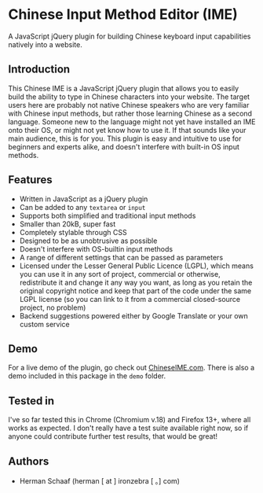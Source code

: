 Chinese Input Method Editor (IME)
===========

A JavaScript jQuery plugin for building Chinese keyboard input capabilities natively into a website.

Introduction
-----------

This Chinese IME is a JavaScript jQuery plugin that allows you to easily build the ability to type in Chinese characters into your website. The target users here are probably not native Chinese speakers who are very familiar with Chinese input methods, but rather those learning Chinese as a second language. Someone new to the language might not yet have installed an IME onto their OS, or might not yet know how to use it. If that sounds like your main audience, this is for you. This plugin is easy and intuitive to use for beginners and experts alike, and doesn't interfere with built-in OS input methods.

Features
-----------

 - Written in JavaScript as a jQuery plugin
 - Can be added to any `textarea` or `input`
 - Supports both simplified and traditional input methods
 - Smaller than 20kB, super fast
 - Completely stylable through CSS
 - Designed to be as unobtrusive as possible
 - Doesn't interfere with OS-builtin input methods
 - A range of different settings that can be passed as parameters
 - Licensed under the Lesser General Public Licence (LGPL), which means you can use it in any sort of project, commercial or otherwise, redistribute it and change it any way you want, as long as you retain the original copyright notice and keep that part of the code under the same LGPL license (so you can link to it from a commercial closed-source project, no problem)
 - Backend suggestions powered either by Google Translate or your own custom service

Demo
-----------

For a live demo of the plugin, go check out [ChineseIME.com](http://www.chineseime.com). There is also a demo included in this package in the `demo` folder.

Tested in
-----------

I've so far tested this in Chrome (Chromium v.18) and Firefox 13+, where all works as expected. I don't really have a test suite available right now, so if anyone could contribute further test results, that would be great!

Authors
-----------
 - Herman Schaaf (herman [ at ] ironzebra [ 。] com)
